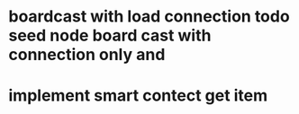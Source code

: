 <!-- # change tcp connect method not close when finish send data -->

# boardcast with load connection todo seed node board cast with connection only and

# implement smart contect get item

